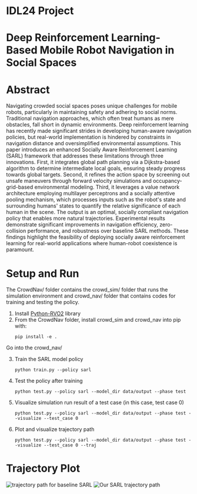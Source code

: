 # IDL24 Project

# Deep Reinforcement Learning-Based Mobile Robot Navigation in Social Spaces

# Abstract

Navigating crowded social spaces poses unique challenges for mobile robots, particularly in maintaining safety and adhering to social norms. Traditional navigation approaches, which often treat humans as mere obstacles, fall short in dynamic environments. Deep reinforcement learning has recently made significant strides in developing human-aware navigation policies, but real-world implementation is hindered by constraints in navigation distance and oversimplified environmental assumptions. This paper introduces an enhanced Socially Aware Reinforcement Learning (SARL) framework that addresses these limitations through three innovations. First, it integrates global path planning via a Dijkstra-based algorithm to determine intermediate local goals, ensuring steady progress towards global targets. Second, it refines the action space by screening out unsafe maneuvers through forward velocity simulations and occupancy-grid-based environmental modeling. Third, it leverages a value network architecture employing multilayer perceptrons and a socially attentive pooling mechanism, which processes inputs such as the robot's state and surrounding humans' states to quantify the relative significance of each human in the scene. The output is an optimal, socially compliant navigation policy that enables more natural trajectories. Experimental results demonstrate significant improvements in navigation efficiency, zero-collision performance, and robustness over baseline SARL methods. These findings highlight the feasibility of deploying socially aware reinforcement learning for real-world applications where human-robot coexistence is paramount.


# Setup and Run

The CrowdNav/ folder contains the crowd_sim/ folder that runs the simulation environment and crowd_nav/ folder that contains codes for training and testing the policy.

1. Install [Python-RVO2](https://github.com/sybrenstuvel/Python-RVO2) library
2. From the CrowdNav folder, install crowd_sim and crowd_nav into pip with:
   ```
   pip install -e .
   ```

Go into the crowd_nav/

3. Train the SARL model policy
   ```
   python train.py --policy sarl
   ```
4. Test the policy after training
   ```
   python test.py --policy sarl --model_dir data/output --phase test
   ```
5. Visualize simulation run result of a test case (in this case, test case 0)
   ```
   python test.py --policy sarl --model_dir data/output --phase test --visualize --test_case 0
   ```
6. Plot and visualize trajectory path
   ```
   python test.py --policy sarl --model_dir data/output --phase test --visualize --test_case 0 --traj

# Trajectory Plot

![trajectory path for baseline SARL](https://github.com/jhmpy/idl24_project/blob/main/crowd_nav/data/output/trajectory_sarl.png) ![Our SARL trajectory path](https://github.com/jhmpy/idl24_project/blob/main/crowd_nav/data/output/our_sarl_trajectory.png)

